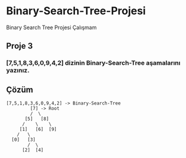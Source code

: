 # Binary-Search-Tree-Projesi
Binary Search Tree Projesi Çalışmam

## Proje 3
### [7,5,1,8,3,6,0,9,4,2] dizinin Binary-Search-Tree aşamalarını yazınız.

## Çözüm
```
[7,5,1,8,3,6,0,9,4,2] -> Binary-Search-Tree 
         [7] -> Root
         /  \
       [5]   [8]
      /    \    \
     [1]   [6]  [9]
    /   \ 
  [0]   [3]
        /  \
      [2]  [4]
```
